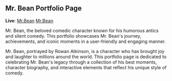## Mr. Bean Portfolio Page ##

**Live**: [Mr.Bean](https://student408.github.io/Mr.Bean)
          [Mr.Bean](https://mr-bean.pages.dev/)

Mr. Bean, the beloved comedic character known for his humorous antics and silent comedy. This portfolio showcases Mr. Bean's journey, achievements, and iconic moments in a user-friendly and engaging manner.

Mr. Bean, portrayed by Rowan Atkinson, is a character who has brought joy and laughter to millions around the world. This portfolio page is dedicated to celebrating Mr. Bean's legacy through a collection of his best moments, character biography, and interactive elements that reflect his unique style of comedy.
